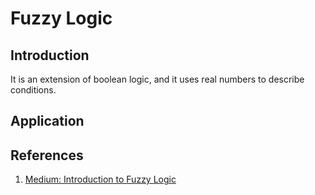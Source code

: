# Fuzzy Logic

## Introduction

It is an extension of boolean logic, and it uses real numbers to describe conditions.

## Application

## References

1. [Medium: Introduction to Fuzzy Logic](https://medium.com/cafe24-ph-blog/introduction-to-fuzzy-logic-3664c610d98c)
